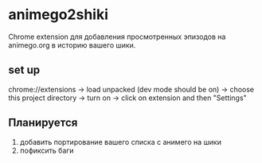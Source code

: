 # animego2shiki

Chrome extension для добавления просмотренных эпизодов на animego.org в историю вашего шики.

## set up

chrome://extensions -> load unpacked (dev mode should be on) -> choose this project directory -> turn on -> click on extension and then "Settings"

## Планируется

1. добавить портирование вашего списка с анимего на шики
2. пофиксить баги

